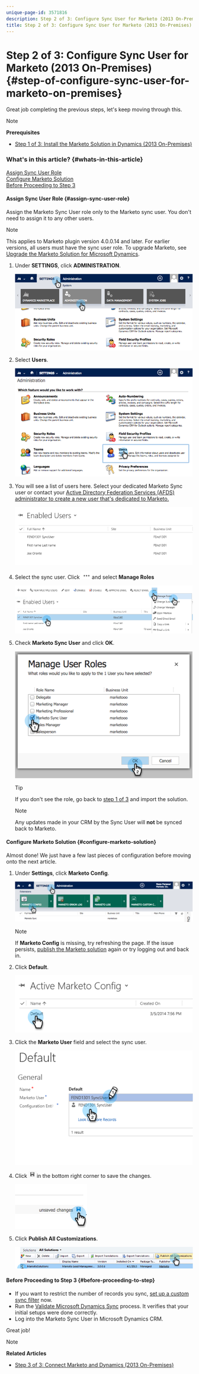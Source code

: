 ```yaml
---
unique-page-id: 3571816
description: Step 2 of 3: Configure Sync User for Marketo (2013 On-Premises) - Marketo Docs - Product Documentation
title: Step 2 of 3: Configure Sync User for Marketo (2013 On-Premises)
---
```


# Step 2 of 3: Configure Sync User for Marketo (2013 On-Premises) {#step-of-configure-sync-user-for-marketo-on-premises}

Great job completing the previous steps, let's keep moving through this.

>[!NOTE]
>
>**Prerequisites**
>
>* [Step 1 of 3: Install the Marketo Solution in Dynamics (2013 On-Premises)](step-1-of-3-install-the-marketo-solution-in-dynamics-2013-on-premises.md)
>

### What's in this article? {#whats-in-this-article}

[Assign Sync User Role](#assign-sync-user-role)  
[Configure Marketo Solution](#configure-marketo-solution)  
[Before Proceeding to Step 3](#before-proceeding-to-step)

#### Assign Sync User Role {#assign-sync-user-role}

Assign the Marketo Sync User role only to the Marketo sync user. You don't need to assign it to any other users.

>[!NOTE]
>
>This applies to Marketo plugin version 4.0.0.14 and later. For earlier versions, all users must have the sync user role. To upgrade Marketo, see [Upgrade the Marketo Solution for Microsoft Dynamics](../../../../../product-docs/crm-sync/microsoft-dynamics-sync/sync-setup/download-the-marketo-lead-management-solution/upgrade-the-marketo-solution-for-microsoft-dynamics.md).

1. Under **SETTINGS**, click **ADMINISTRATION**.

   ![](assets/image2014-12-11-11-3a13-3a19.png)

1. Select **Users**.

   ![](assets/image2014-12-11-11-3a13-3a29.png)

1. You will see a list of users here. Select your dedicated Marketo Sync user or contact your [Active Directory Federation Services (AFDS)](https://msdn.microsoft.com/en-us/library/bb897402.aspx) [administrator to create a new user that's dedicated to Marketo.](http://blogs.technet.com/b/askpfeplat/archive/2014/04/21/introduction-to-active-directory-federation-services-ad-fs-alternateloginid-feature.aspx)

   ![](assets/image2015-3-26-10-3a39-3a35.png)

1. Select the sync user. Click ![](assets/image2015-3-26-11-3a16-3a22.png)and select **Manage Roles**

   ![](assets/image2015-3-26-11-3a18-3a6.png)

1. Check **Marketo Sync User** and click **OK**.

   ![](assets/image2014-12-11-11-3a14-3a52.png)

   >[!TIP]
   >
   >If you don't see the role, go back to [step 1 of 3](step-1-of-3-install-the-marketo-solution-in-dynamics-2013-on-premises.md) and import the solution.

   >[!NOTE]
   >
   >Any updates made in your CRM by the Sync User will **not** be synced back to Marketo.

#### Configure Marketo Solution {#configure-marketo-solution}

Almost done! We just have a few last pieces of configuration before moving onto the next article.

1. Under **Settings**, click **Marketo Config**.

   ![](assets/image2014-12-11-11-3a15-3a1.png)

   >[!NOTE]
   >
   >If **Marketo Config** is missing, try refreshing the page. If the issue persists, [publish the Marketo solution](https://docs.marketo.com/pages/viewpage.action?pageId=3571813#Step1of3:InstalltheMarketoSolutioninDynamics(2013On-Premises)-PublishAllCustomizations) again or try logging out and back in.

1. Click **Default**.

   ![](assets/image2015-3-26-11-3a30-3a20.png)

1. Click the **Marketo User** field and select the sync user.

   ![](assets/image2015-3-26-11-3a29-3a13.png)

1. Click ![](assets/image2015-3-13-15-3a10-3a11.png)in the bottom right corner to save the changes.

   ![](assets/image2014-12-11-11-3a15-3a32.png)

1. Click **Publish All Customizations**.

   ![](assets/publish-all-customizations1.png)

#### Before Proceeding to Step 3 {#before-proceeding-to-step}

* If you want to restrict the number of records you sync, [set up a custom sync filter](../../../../../product-docs/crm-sync/microsoft-dynamics-sync/create-a-custom-dynamics-sync-filter.md) now.
* Run the [Validate Microsoft Dynamics Sync](../../../../../product-docs/crm-sync/microsoft-dynamics-sync/sync-setup/validate-microsoft-dynamics-sync.md) process. It verifies that your initial setups were done correctly.
* Log into the Marketo Sync User in Microsoft Dynamics CRM.

Great job!

>[!NOTE]
>
>**Related Articles**
>
>* [Step 3 of 3: Connect Marketo and Dynamics (2013 On-Premises)](step-3-of-3-connect-marketo-and-dynamics-2013-on-premises.md)
>

